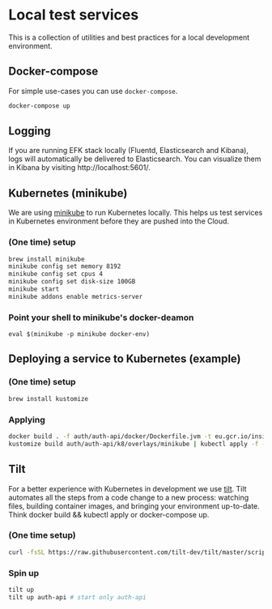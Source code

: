 # Local test services

This is a collection of utilities and best practices for a local development environment.

## Docker-compose

For simple use-cases you can use `docker-compose`.

```sh
docker-compose up
```

## Logging

If you are running EFK stack locally (Fluentd, Elasticsearch and Kibana), logs will automatically be delivered to Elasticsearch.
You can visualize them in Kibana by visiting http://localhost:5601/.

## Kubernetes (minikube)

We are using [minikube](https://minikube.sigs.k8s.io/) to run Kubernetes locally.
This helps us test services in Kubernetes environment before they are pushed into the Cloud.

### (One time) setup

```sh
brew install minikube
minikube config set memory 8192
minikube config set cpus 4
minikube config set disk-size 100GB
minikube start
minikube addons enable metrics-server
```

### Point your shell to minikube's docker-deamon

```shell script
eval $(minikube -p minikube docker-env)
```

## Deploying a service to Kubernetes (example)

### (One time) setup

```sh
brew install kustomize
```

### Applying

```sh
docker build . -f auth/auth-api/docker/Dockerfile.jvm -t eu.gcr.io/insight/auth-api
kustomize build auth/auth-api/k8/overlays/minikube | kubectl apply -f -
```

## Tilt

For a better experience with Kubernetes in development we use [tilt](https://github.com/tilt-dev/tilt).
Tilt automates all the steps from a code change to a new process: watching files, building container images, and bringing your environment up-to-date.
Think docker build && kubectl apply or docker-compose up.

### (One time setup)

```sh
curl -fsSL https://raw.githubusercontent.com/tilt-dev/tilt/master/scripts/install.sh | bash
```

### Spin up

```sh
tilt up
tilt up auth-api # start only auth-api
```

